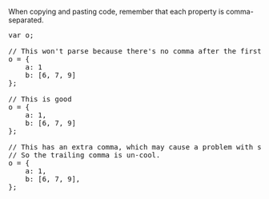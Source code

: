 When copying and pasting code, remember that each property is comma-separated.
<pre class="runnable 450">var o;

// This won't parse because there's no comma after the first property.
o = {
    a: 1
    b: [6, 7, 9]
};

// This is good
o = {
    a: 1,
    b: [6, 7, 9]
};

// This has an extra comma, which may cause a problem with some parsers.
// So the trailing comma is un-cool.
o = {
    a: 1,
    b: [6, 7, 9],
};


</pre>